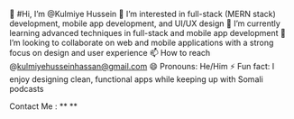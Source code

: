 👋 #Hi, I’m @Kulmiye Hussein
👀 I’m interested in full-stack (MERN stack) development, mobile app development, and UI/UX design
🌱 I’m currently learning advanced techniques in full-stack and mobile app development
💞️ I’m looking to collaborate on web and mobile applications with a strong focus on design and user experience
📫 How to reach @kulmiyehusseinhassan@gmail.com
😄 Pronouns: He/Him
⚡ Fun fact: I enjoy designing clean, functional apps while keeping up with Somali podcasts

Contact Me : **
** 


<!---
Kulmiyeh/Kulmiyeh is a ✨ special ✨ repository because its `README.md` (this file) appears on your GitHub profile.
You can click the Preview link to take a look at your changes.
--->
